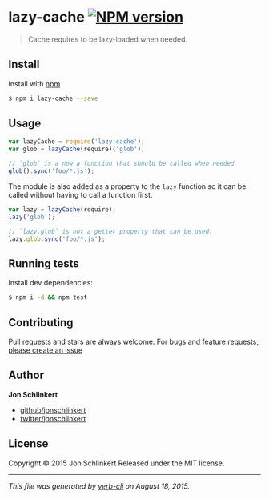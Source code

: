 # lazy-cache [![NPM version](https://badge.fury.io/js/lazy-cache.svg)](http://badge.fury.io/js/lazy-cache)

> Cache requires to be lazy-loaded when needed.

## Install

Install with [npm](https://www.npmjs.com/)

```sh
$ npm i lazy-cache --save
```

## Usage

```js
var lazyCache = require('lazy-cache');
var glob = lazyCache(require)('glob');

// `glob` is a now a function that should be called when needed
glob().sync('foo/*.js');
```

The module is also added as a property to the `lazy` function
so it can be called without having to call a function first.

```js
var lazy = lazyCache(require);
lazy('glob');

// `lazy.glob` is not a getter property that can be used.
lazy.glob.sync('foo/*.js');
```

## Running tests

Install dev dependencies:

```sh
$ npm i -d && npm test
```

## Contributing

Pull requests and stars are always welcome. For bugs and feature requests, [please create an issue](https://github.com/jonschlinkert/lazy-cache/issues/new)

## Author

**Jon Schlinkert**

+ [github/jonschlinkert](https://github.com/jonschlinkert)
+ [twitter/jonschlinkert](http://twitter.com/jonschlinkert)

## License

Copyright © 2015 Jon Schlinkert
Released under the MIT license.

***

_This file was generated by [verb-cli](https://github.com/assemble/verb-cli) on August 18, 2015._